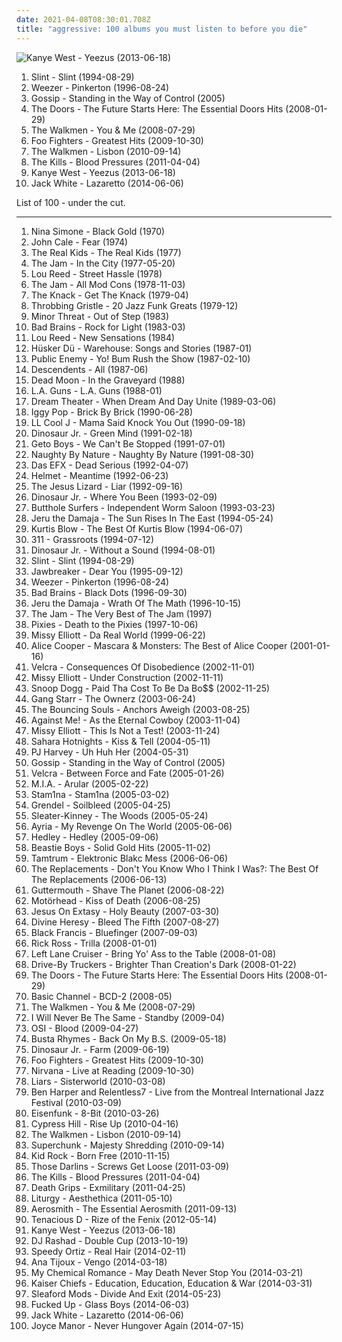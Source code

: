 ```yaml
---
date: 2021-04-08T08:30:01.708Z
title: "aggressive: 100 albums you must listen to before you die"
---
```

![Kanye West - Yeezus (2013-06-18)](http://coverartarchive.org/release/e1cd2cd9-3cd6-40bf-9802-9aa2d231fc2d/4371133470-500.jpg "Kanye West - Yeezus (2013-06-18)")
<ol class="albums">
<li data-cover="https://img.discogs.com/lwssh4XZu4DPMveqkudpCG5BIEM=/fit-in/599x591/filters:strip_icc():format(jpeg):mode_rgb():quality(90)/discogs-images/R-378029-1199192003.jpeg.jpg" data-tags="math rock, emo, indie rock, post-rock, experimental rock, instrumental rock, energetic, searching, passionate, intense, aggressive, fiery, uncompromising, dramatic, complex, american underground, manic, harsh, unsettling, theatrical, steve albini, visceral, difficult, urgent, austere, i need, brian paulson" role="button">Slint - Slint (1994-08-29)</li>
<li data-cover="http://coverartarchive.org/release/ef968db8-874e-4d79-adb7-2ea0fe0b2b76/5857755598-500.jpg" data-tags="alternative rock, 90s" role="button">Weezer - Pinkerton (1996-08-24)</li>
<li data-cover="https://img.discogs.com/pqHGjbiJ-g74HIVrPmjtwynSmVs=/fit-in/600x598/filters:strip_icc():format(jpeg):mode_rgb():quality(90)/discogs-images/R-926857-1186771250.jpeg.jpg" data-tags="indie rock" role="button">Gossip - Standing in the Way of Control (2005)</li>
<li data-cover="http://coverartarchive.org/release/2d4a66b0-c436-4f44-b3d4-29e6e8db8d8c/14954913625-500.jpg" data-tags="rock, hard rock, usa, druggy, album rock, psychedelic, energetic, ominous, passionate, literate, confident, aggressive, menacing, freewheeling, provocative, dramatic, raucous, blues rock, trippy, compilation, 00s, proto-punk, sensual, summery, sexual, nocturnal, brooding, rebellious, the doors, cathartic, rowdy, theatrical, swaggering, angst-ridden, brash, hanging out, bravado, reckless, night driving, am pop, exfandessixties" role="button">The Doors - The Future Starts Here: The Essential Doors Hits (2008-01-29)</li>
<li data-cover="https://img.discogs.com/-sPlLxV39Lnu5OD9kOWaYZcWvws=/fit-in/250x250/filters:strip_icc():format(jpeg):mode_rgb():quality(90)/discogs-images/R-1460412-1221399633.jpeg.jpg" data-tags="indie rock, gigantic music" role="button">The Walkmen - You & Me (2008-07-29)</li>
<li data-cover="http://coverartarchive.org/release/cd535e76-4821-4738-a1fc-bd835c6ff6bd/1941029803-500.jpg" data-tags="rock, alternative rock" role="button">Foo Fighters - Greatest Hits (2009-10-30)</li>
<li data-cover="https://img.discogs.com/Jo8CRxFlAMEOp8bUNyB3xl161bU=/fit-in/600x597/filters:strip_icc():format(jpeg):mode_rgb():quality(90)/discogs-images/R-2494214-1292538591.jpeg.jpg" data-tags="indie rock" role="button">The Walkmen - Lisbon (2010-09-14)</li>
<li data-cover="http://coverartarchive.org/release/2fdc63e1-b76f-3b85-ad4e-73baaa106a43/3374180506-500.jpg" data-tags="garage rock" role="button">The Kills - Blood Pressures (2011-04-04)</li>
<li data-cover="http://coverartarchive.org/release/e1cd2cd9-3cd6-40bf-9802-9aa2d231fc2d/4371133470-500.jpg" data-tags="hip-hop, rap" role="button">Kanye West - Yeezus (2013-06-18)</li>
<li data-cover="http://coverartarchive.org/release/b5139eff-0ce6-428e-a96f-6653a68af7a2/8249629063-500.jpg" data-tags="alternative rock, blues rock, rock, garage rock" role="button">Jack White - Lazaretto (2014-06-06)</li>
</ol>
List of 100 - under the cut.
<!-- more -->

_________________

<ol class="albums">
<li data-cover="http://coverartarchive.org/release/a3e5370f-28e0-488c-b5d1-6f5e2b73ceec/3683681968-500.jpg" data-tags="vocal, jazz, sad, torch songs, vocal jazz, blues, reflective, passionate, melancholy, organic, intense, confident, aggressive, fiery, freewheeling, provocative, uncompromising, dramatic, bittersweet, introspection, intimate, earthy, elegant, standards, yearning, sophisticated, poignant, autumnal, autumn, delicate, brooding, feeling blue, empowerment, gritty, refined, theatrical, difficult, plaintive, austere, ambitious, rca victor, simone, gammarec, dr nina simone, freepurp1e, modern jazz vocals" role="button">
Nina Simone - Black Gold (1970)
</li>
<li data-cover="http://coverartarchive.org/release/b60e6f2c-e569-4ffb-83b7-cd23d66fc1c4/20406235434-500.jpg" data-tags="70s, rock, art rock" role="button">
John Cale - Fear (1974)
</li>
<li data-cover="https://img.discogs.com/9zG8vaAuIJzS6sB9WhErPbwIPOA=/fit-in/600x595/filters:strip_icc():format(jpeg):mode_rgb():quality(90)/discogs-images/R-1081082-1480094319-3225.jpeg.jpg" data-tags="classic rock, punk, power pop, driving, energetic, passionate, intense, aggressive, freewheeling, uncompromising, raucous, uplifting, strong, playful, anthemic, powerful, rebellious, rollicking, passion, joyous, humorous, cathartic, bright, motivation, rowdy, messy, american punk, brash, street-smart, hanging out, rambunctious, bravado, extroverted, tough, iveldie best of 1977" role="button">
The Real Kids - The Real Kids (1977)
</li>
<li data-cover="https://img.discogs.com/UUNlY7aGuwzbHB9z-HDvfDa0AZM=/fit-in/599x595/filters:strip_icc():format(jpeg):mode_rgb():quality(90)/discogs-images/R-2880014-1305396308.jpeg.jpg" data-tags="mod revival, punk rock" role="button">
The Jam - In the City (1977-05-20)
</li>
<li data-cover="http://coverartarchive.org/release/dcf42362-bbf0-40c6-82bc-f6e48e03e0af/20200710314-500.jpg" data-tags="rock" role="button">
Lou Reed - Street Hassle (1978)
</li>
<li data-cover="https://img.discogs.com/qt8Iv8kKsI-F1xM_LSd6VRClxBA=/fit-in/600x599/filters:strip_icc():format(jpeg):mode_rgb():quality(90)/discogs-images/R-5810603-1403711907-1328.jpeg.jpg" data-tags="70s, new wave, mod" role="button">
The Jam - All Mod Cons (1978-11-03)
</li>
<li data-cover="http://coverartarchive.org/release/489e7f56-d73e-3772-9229-c45375da5e5b/7506671171-500.jpg" data-tags="classic rock" role="button">
The Knack - Get The Knack (1979-04)
</li>
<li data-cover="https://via.placeholder.com/450" data-tags="industrial" role="button">
Throbbing Gristle - 20 Jazz Funk Greats (1979-12)
</li>
<li data-cover="http://coverartarchive.org/release/507bb61e-c7fa-3dd5-ba2d-d6f0f6e2f792/6010164584-500.jpg" data-tags="hardcore, punk, hardcore punk" role="button">
Minor Threat - Out of Step (1983)
</li>
<li data-cover="https://img.discogs.com/Yc3Jvzj03NdvSN519QWmDWVXFg4=/fit-in/200x200/filters:strip_icc():format(jpeg):mode_rgb():quality(90)/discogs-images/R-641014-1165603074.jpeg.jpg" data-tags="hardcore punk" role="button">
Bad Brains - Rock for Light (1983-03)
</li>
<li data-cover="https://img.discogs.com/0f36ac86c54fe502a205affaefeae52f092904f2/images/spacer.gif" data-tags="rock, 80s, hard rock, album rock, romantic, passionate, intense, confident, aggressive, freewheeling, cerebral, lou reed, rollicking, witty, brash, street-smart" role="button">
Lou Reed - New Sensations (1984)
</li>
<li data-cover="https://img.discogs.com/hq0nx8-puTRvn9QWkR0fkGER6qU=/fit-in/600x596/filters:strip_icc():format(jpeg):mode_rgb():quality(90)/discogs-images/R-4397266-1455225511-8126.jpeg.jpg" data-tags="80s, alternative rock, hardcore punk, rock, hardcore, post-punk" role="button">
Hüsker Dü - Warehouse: Songs and Stories (1987-01)
</li>
<li data-cover="http://coverartarchive.org/release/38f354d3-7148-41ae-96d3-8574a9c71287/14748841978-500.jpg" data-tags="hip-hop, east coast rap, rap" role="button">
Public Enemy - Yo! Bum Rush the Show (1987-02-10)
</li>
<li data-cover="http://coverartarchive.org/release/2be302b8-5c4a-47ae-ac83-0f08777982ab/12312200491-500.jpg" data-tags="80s, sst" role="button">
Descendents - All (1987-06)
</li>
<li data-cover="http://coverartarchive.org/release/a93c3163-90af-44cf-82bf-deacfdad55b6/18142550474-500.jpg" data-tags="indie rock, garage rock revival, searching, garage rock, intense, aggressive, menacing, confrontational, garage, yearning, garage punk, punk blues, spring, bitter, brooding, happiness, harsh, bleak, cathartic, visceral, urgent, angst-ridden, brash, destiny, victory, starting out, pogge" role="button">
Dead Moon - In the Graveyard (1988)
</li>
<li data-cover="https://img.discogs.com/SckRmjGp1Y2pRuclPz2T880a8dw=/fit-in/600x589/filters:strip_icc():format(jpeg):mode_rgb():quality(90)/discogs-images/R-7621143-1466461966-9813.jpeg.jpg" data-tags="hair metal, glam metal" role="button">
L.A. Guns - L.A. Guns (1988-01)
</li>
<li data-cover="http://coverartarchive.org/release/80659e3d-dffd-3e65-9a37-16437405fdbd/14168305413-500.jpg" data-tags="progressive metal" role="button">
Dream Theater - When Dream And Day Unite (1989-03-06)
</li>
<li data-cover="https://img.discogs.com/r4kRB_nIAYMeR6D7iWuhvZBoNTY=/fit-in/600x334/filters:strip_icc():format(jpeg):mode_rgb():quality(90)/discogs-images/R-11705365-1520967247-1779.jpeg.jpg" data-tags="punk, rock, hard rock" role="button">
Iggy Pop - Brick By Brick (1990-06-28)
</li>
<li data-cover="http://coverartarchive.org/release/d012b269-86de-4a3e-9d7c-5d0ab45a633b/23499818550-500.jpg" data-tags="golden age hip hop" role="button">
LL Cool J - Mama Said Knock You Out (1990-09-18)
</li>
<li data-cover="https://img.discogs.com/ARdheJRsRhkAwP6lGT8aH5MBcio=/fit-in/600x936/filters:strip_icc():format(jpeg):mode_rgb():quality(90)/discogs-images/R-2539010-1494682460-4807.jpeg.jpg" data-tags="90s" role="button">
Dinosaur Jr. - Green Mind (1991-02-18)
</li>
<li data-cover="http://coverartarchive.org/release/cfd9ca32-2709-43bc-9cab-f4ebe02d284a/15950998521-500.jpg" data-tags="gangsta rap, southern rap" role="button">
Geto Boys - We Can't Be Stopped (1991-07-01)
</li>
<li data-cover="http://coverartarchive.org/release/4787bb54-a53f-4a0a-b80e-5df0b44e271f/4765095514-500.jpg" data-tags="east coast hip hop, rap" role="button">
Naughty By Nature - Naughty By Nature (1991-08-30)
</li>
<li data-cover="https://img.discogs.com/162722db579554db812b537fc8fbe8021fb40203/images/spacer.gif" data-tags="hip-hop, rap" role="button">
Das EFX - Dead Serious (1992-04-07)
</li>
<li data-cover="https://img.discogs.com/Q2KsQg4qcAV4pJn9uYkrAfvjag0=/fit-in/600x594/filters:strip_icc():format(jpeg):mode_rgb():quality(90)/discogs-images/R-1836557-1541640206-9812.jpeg.jpg" data-tags="alternative metal" role="button">
Helmet - Meantime (1992-06-23)
</li>
<li data-cover="https://img.discogs.com/SLHJnIYqzB4g_EkBeInR4i_FIPw=/fit-in/599x599/filters:strip_icc():format(jpeg):mode_rgb():quality(90)/discogs-images/R-369572-1145132233.jpeg.jpg" data-tags="noise rock, paranoid, american underground, motivation, energetic, angry, freewheeling, raucous, drinking, detached, manic, harsh, gritty, visceral, brash, rambunctious, hostile" role="button">
The Jesus Lizard - Liar (1992-09-16)
</li>
<li data-cover="https://img.discogs.com/Pbax1EX6NsZObvYjGOqQDeMsi38=/fit-in/600x948/filters:strip_icc():format(jpeg):mode_rgb():quality(90)/discogs-images/R-4649150-1426547344-7546.jpeg.jpg" data-tags="alternative, indie, alternative rock, rock, 90s, dinosaur jr" role="button">
Dinosaur Jr. - Where You Been (1993-02-09)
</li>
<li data-cover="http://coverartarchive.org/release/617e6155-432c-4c95-a9ab-b78e1c7838c2/11841421329-500.jpg" data-tags="rock, alternative rock, alternative, psychedelic" role="button">
Butthole Surfers - Independent Worm Saloon (1993-03-23)
</li>
<li data-cover="http://coverartarchive.org/release/23df2316-7e0a-3fad-a7fd-9f63379e4120/1674549008-500.jpg" data-tags="hip-hop, rap" role="button">
Jeru the Damaja - The Sun Rises In The East (1994-05-24)
</li>
<li data-cover="https://img.discogs.com/NHmQQFhssYzExKDPuY3HSkEHbF4=/fit-in/468x466/filters:strip_icc():format(jpeg):mode_rgb():quality(90)/discogs-images/R-105549-1414958720-6607.jpeg.jpg" data-tags="rap" role="button">
Kurtis Blow - The Best Of Kurtis Blow (1994-06-07)
</li>
<li data-cover="http://coverartarchive.org/release/31393df7-4500-42f4-a7e3-01a8894793b4/5597540729-500.jpg" data-tags="rock, alternative rock" role="button">
311 - Grassroots (1994-07-12)
</li>
<li data-cover="http://coverartarchive.org/release/caf4026c-e7f6-45cc-828b-cff6cb4fc495/15467462744-500.jpg" data-tags="grunge, indie, alternative, alternative rock, 90s" role="button">
Dinosaur Jr. - Without a Sound (1994-08-01)
</li>
<li data-cover="https://img.discogs.com/lwssh4XZu4DPMveqkudpCG5BIEM=/fit-in/599x591/filters:strip_icc():format(jpeg):mode_rgb():quality(90)/discogs-images/R-378029-1199192003.jpeg.jpg" data-tags="math rock, emo, indie rock, post-rock, experimental rock, instrumental rock, energetic, searching, passionate, intense, aggressive, fiery, uncompromising, dramatic, complex, american underground, manic, harsh, unsettling, theatrical, steve albini, visceral, difficult, urgent, austere, i need, brian paulson" role="button">
Slint - Slint (1994-08-29)
</li>
<li data-cover="http://coverartarchive.org/release/7086c733-4ced-4f36-b024-74404bb7ab80/3357063370-500.jpg" data-tags="punk" role="button">
Jawbreaker - Dear You (1995-09-12)
</li>
<li data-cover="http://coverartarchive.org/release/ef968db8-874e-4d79-adb7-2ea0fe0b2b76/5857755598-500.jpg" data-tags="alternative rock, 90s" role="button">
Weezer - Pinkerton (1996-08-24)
</li>
<li data-cover="http://coverartarchive.org/release/87d8297b-b01e-4eab-861b-e6d4e782830d/3397017644-500.jpg" data-tags="hardcore punk" role="button">
Bad Brains - Black Dots (1996-09-30)
</li>
<li data-cover="http://coverartarchive.org/release/ff0dabec-536d-4cf4-a15c-89b2a5a60622/1674562591-500.jpg" data-tags="hip-hop, hip hop, rap" role="button">
Jeru the Damaja - Wrath Of The Math (1996-10-15)
</li>
<li data-cover="http://coverartarchive.org/release/c15b933d-04b1-46f5-ae32-2eeffebd652a/28714176915-500.jpg" data-tags="punk" role="button">
The Jam - The Very Best of The Jam (1997)
</li>
<li data-cover="http://coverartarchive.org/release/51413ed2-fae9-47f2-9759-b0b98434836c/1156807663-500.jpg" data-tags="alternative rock" role="button">
Pixies - Death to the Pixies (1997-10-06)
</li>
<li data-cover="http://coverartarchive.org/release/426024e9-b577-4c17-99bd-7ef680dc5c6f/28555260475-500.jpg" data-tags="rap" role="button">
Missy Elliott - Da Real World (1999-06-22)
</li>
<li data-cover="https://img.discogs.com/Xm9A1eLAWairRgmfudgnDW3dioY=/fit-in/600x904/filters:strip_icc():format(jpeg):mode_rgb():quality(90)/discogs-images/R-12147912-1529259828-8515.jpeg.jpg" data-tags="heavy metal, hard rock" role="button">
Alice Cooper - Mascara & Monsters: The Best of Alice Cooper (2001-01-16)
</li>
<li data-cover="http://coverartarchive.org/release/e6404812-e17f-432d-8b43-e584b4db32bb/4602389769-500.jpg" data-tags="alternative metal, finnish, aggressive" role="button">
Velcra - Consequences Of Disobedience (2002-11-01)
</li>
<li data-cover="http://coverartarchive.org/release/6a9eed90-52b8-3b50-a04b-a7f0370ca32c/23646585321-500.jpg" data-tags="rap, hip-hop" role="button">
Missy Elliott - Under Construction (2002-11-11)
</li>
<li data-cover="https://img.discogs.com/fTrzU8dYMxdwGRMwLrwQMc6kr1c=/fit-in/589x600/filters:strip_icc():format(jpeg):mode_rgb():quality(90)/discogs-images/R-426669-1142683123.jpeg.jpg" data-tags="rap, g-funk" role="button">
Snoop Dogg - Paid Tha Cost To Be Da Bo$$ (2002-11-25)
</li>
<li data-cover="http://coverartarchive.org/release/20480e5c-369a-442f-b39f-9c14a83a4cdf/3798919747-500.jpg" data-tags="hip-hop, hip hop" role="button">
Gang Starr - The Ownerz (2003-06-24)
</li>
<li data-cover="http://coverartarchive.org/release/e74f1592-5754-4f17-a32e-371f3b36f808/3374084977-500.jpg" data-tags="punk rock" role="button">
The Bouncing Souls - Anchors Aweigh (2003-08-25)
</li>
<li data-cover="http://coverartarchive.org/release/a216cc04-6983-4962-9e5b-c1c1674895f7/12671876579-500.jpg" data-tags="punk" role="button">
Against Me! - As the Eternal Cowboy (2003-11-04)
</li>
<li data-cover="http://coverartarchive.org/release/ecc89278-62fa-3280-9a8d-4ae65ef4242c/21152590712-500.jpg" data-tags="rap, rnb, hip-hop, missy elliott" role="button">
Missy Elliott - This Is Not a Test! (2003-11-24)
</li>
<li data-cover="http://coverartarchive.org/release/ad735a32-1fe2-4742-8d73-4dfa77b08e60/9033346165-500.jpg" data-tags="rock, indie rock" role="button">
Sahara Hotnights - Kiss & Tell (2004-05-11)
</li>
<li data-cover="https://via.placeholder.com/450" data-tags="2004, alternative, female vocalists, alternative rock, rock" role="button">
PJ Harvey - Uh Huh Her (2004-05-31)
</li>
<li data-cover="https://img.discogs.com/pqHGjbiJ-g74HIVrPmjtwynSmVs=/fit-in/600x598/filters:strip_icc():format(jpeg):mode_rgb():quality(90)/discogs-images/R-926857-1186771250.jpeg.jpg" data-tags="indie rock" role="button">
Gossip - Standing in the Way of Control (2005)
</li>
<li data-cover="http://coverartarchive.org/release/ab1e8e68-9978-4025-9912-28bfd7c296a8/6976726288-500.jpg" data-tags="aggressive" role="button">
Velcra - Between Force and Fate (2005-01-26)
</li>
<li data-cover="http://coverartarchive.org/release/c3d10658-391c-4444-baf5-e26492068f96/7478621989-500.jpg" data-tags="electronic, grime" role="button">
M.I.A. - Arular (2005-02-22)
</li>
<li data-cover="http://coverartarchive.org/release/1cda9ed6-4088-42af-9c3d-a1d118680a37/26455762564-500.jpg" data-tags="thrash metal" role="button">
Stam1na - Stam1na (2005-03-02)
</li>
<li data-cover="http://coverartarchive.org/release/88c20f02-4a7b-45d3-bdf1-511032a10784/10237138189-500.jpg" data-tags="dark electro, aggressive, aggrotech, shit i techniawa" role="button">
Grendel - Soilbleed (2005-04-25)
</li>
<li data-cover="http://coverartarchive.org/release/75a61f20-20f4-3255-a890-b4868ba2e169/8845794719-500.jpg" data-tags="indie, rock, alternative rock, indie rock" role="button">
Sleater-Kinney - The Woods (2005-05-24)
</li>
<li data-cover="http://coverartarchive.org/release/790e2247-c402-48bb-a58f-97c158695406/7827977178-500.jpg" data-tags="ebm, ayria" role="button">
Ayria - My Revenge On The World (2005-06-06)
</li>
<li data-cover="https://img.discogs.com/-3c1H_uELwr2N788wMTMZCyywyI=/fit-in/499x500/filters:strip_icc():format(jpeg):mode_rgb():quality(90)/discogs-images/R-556259-1131086352.jpeg.jpg" data-tags="energetic, aggressive, raucous, exuberant, boisterous, party/ celebratory, weekly top albums" role="button">
Hedley - Hedley (2005-09-06)
</li>
<li data-cover="https://img.discogs.com/9gs9x3Km6VUA18KqGQsiJgNVRcY=/fit-in/600x528/filters:strip_icc():format(jpeg):mode_rgb():quality(90)/discogs-images/R-804376-1411060528-5587.jpeg.jpg" data-tags="hip-hop" role="button">
Beastie Boys - Solid Gold Hits (2005-11-02)
</li>
<li data-cover="http://coverartarchive.org/release/3c6e82f4-865d-3657-9d65-86737b208aff/2850609992-500.jpg" data-tags="dark electro, ebm, industrial and ebm" role="button">
Tamtrum - Elektronic Blakc Mess (2006-06-06)
</li>
<li data-cover="http://coverartarchive.org/release/eab06683-0a36-4897-85b4-07e363a6769d/13095340713-500.jpg" data-tags="hard rock, college rock, jangle pop, reflective, melancholy, irreverent, aggressive, freewheeling, wry, bittersweet, intimate, raucous, yearning, sleazy, silly, poignant, american underground, bitter, rebellious, wistful, rollicking, exuberant, rowdy, ramshackle, messy, angst-ridden, brash, rambunctious, reckless, iveldie albums" role="button">
The Replacements - Don't You Know Who I Think I Was?: The Best Of The Replacements (2006-06-13)
</li>
<li data-cover="http://coverartarchive.org/release/73e6f496-ab10-4303-ad53-ad074c012723/25627284679-500.jpg" data-tags="ska, energetic, aggressive, soad, bobs stuff" role="button">
Guttermouth - Shave The Planet (2006-08-22)
</li>
<li data-cover="http://coverartarchive.org/release/e2a63170-71c4-4563-bc6d-bd182ea8741c/27117150755-500.jpg" data-tags="heavy metal" role="button">
Motörhead - Kiss of Death (2006-08-25)
</li>
<li data-cover="https://img.discogs.com/rIVAsTPF_RZxs9GCKYVjvWtjKkw=/fit-in/600x600/filters:strip_icc():format(jpeg):mode_rgb():quality(90)/discogs-images/R-958210-1177507241.jpeg.jpg" data-tags="industrial, industrial rock, industrial metal" role="button">
Jesus On Extasy - Holy Beauty (2007-03-30)
</li>
<li data-cover="https://img.discogs.com/SXMY9TtYg2E3iEpMij1FAB_u5S0=/fit-in/450x450/filters:strip_icc():format(jpeg):mode_rgb():quality(90)/discogs-images/R-1087368-1191066313.png.jpg" data-tags="death metal, metalcore" role="button">
Divine Heresy - Bleed The Fifth (2007-08-27)
</li>
<li data-cover="http://coverartarchive.org/release/06ea2510-c899-40cb-a30b-ea8c6c76678a/12948969271-500.jpg" data-tags="aggressive, freewheeling, raucous, broodje halfom" role="button">
Black Francis - Bluefinger (2007-09-03)
</li>
<li data-cover="http://coverartarchive.org/release/c9c75060-fc57-490d-9709-682412bd6a81/1431643782-500.jpg" data-tags="rap" role="button">
Rick Ross - Trilla (2008-01-01)
</li>
<li data-cover="http://coverartarchive.org/release/430447b5-e207-4637-90c4-d7c8cccdb3f9/7965367982-500.jpg" data-tags="blues, energetic, crunchy, intense, aggressive, fiery, confrontational, dramatic, raucous, drinking, punk blues, road trip, rebellious, rollicking, gritty, rowdy, gutsy, lively, visceral, ramshackle, messy, boisterous, brash, guys night out, street-smart, hanging out, rambunctious, reckless, soundweave, dirtiest wall of surround sound ever" role="button">
Left Lane Cruiser - Bring Yo' Ass to the Table (2008-01-08)
</li>
<li data-cover="http://coverartarchive.org/release/9a010793-b51b-4d5b-a52d-1b0472baf959/15448155569-500.jpg" data-tags="southern rock" role="button">
Drive-By Truckers - Brighter Than Creation's Dark (2008-01-22)
</li>
<li data-cover="http://coverartarchive.org/release/2d4a66b0-c436-4f44-b3d4-29e6e8db8d8c/14954913625-500.jpg" data-tags="rock, hard rock, usa, druggy, album rock, psychedelic, energetic, ominous, passionate, literate, confident, aggressive, menacing, freewheeling, provocative, dramatic, raucous, blues rock, trippy, compilation, 00s, proto-punk, sensual, summery, sexual, nocturnal, brooding, rebellious, the doors, cathartic, rowdy, theatrical, swaggering, angst-ridden, brash, hanging out, bravado, reckless, night driving, am pop, exfandessixties" role="button">
The Doors - The Future Starts Here: The Essential Doors Hits (2008-01-29)
</li>
<li data-cover="http://coverartarchive.org/release/1b43a144-f4be-4365-b376-947d93586550/4507021160-500.jpg" data-tags="techno, minimal techno, ominous, late night, club, clinical, winter, intense, hypnotic, paranoid, cold, cerebral, detached, sparse, nocturnal, bleak, unsettling, urgent, night driving" role="button">
Basic Channel - BCD-2 (2008-05)
</li>
<li data-cover="https://img.discogs.com/-sPlLxV39Lnu5OD9kOWaYZcWvws=/fit-in/250x250/filters:strip_icc():format(jpeg):mode_rgb():quality(90)/discogs-images/R-1460412-1221399633.jpeg.jpg" data-tags="indie rock, gigantic music" role="button">
The Walkmen - You & Me (2008-07-29)
</li>
<li data-cover="http://coverartarchive.org/release/9376a0eb-85cc-490c-bac5-27d234082c13/26623138612-500.jpg" data-tags="electronic, rock, electronic rock, synth rock" role="button">
I Will Never Be The Same - Standby (2009-04)
</li>
<li data-cover="http://coverartarchive.org/release/08bb705b-658a-3bfc-9421-82feb249ab21/1024659588-500.jpg" data-tags="progressive metal" role="button">
OSI - Blood (2009-04-27)
</li>
<li data-cover="http://coverartarchive.org/release/1f59e8c0-860b-45c0-a332-c2fba39e972b/28149027777-500.jpg" data-tags="rap" role="button">
Busta Rhymes - Back On My B.S. (2009-05-18)
</li>
<li data-cover="http://coverartarchive.org/release/59ff8aaf-2ad1-4b1d-9e2a-771f1d154a33/21498444470-500.jpg" data-tags="alternative, indie, alternative rock" role="button">
Dinosaur Jr. - Farm (2009-06-19)
</li>
<li data-cover="http://coverartarchive.org/release/cd535e76-4821-4738-a1fc-bd835c6ff6bd/1941029803-500.jpg" data-tags="rock, alternative rock" role="button">
Foo Fighters - Greatest Hits (2009-10-30)
</li>
<li data-cover="https://img.discogs.com/UXgbqevfNeBqlilcwq4pyWKeH80=/fit-in/599x600/filters:strip_icc():format(jpeg):mode_rgb():quality(90)/discogs-images/R-5558208-1396520125-1881.jpeg.jpg" data-tags="grunge, live" role="button">
Nirvana - Live at Reading (2009-10-30)
</li>
<li data-cover="https://img.discogs.com/180eSVrmFqEx84A9MljgGmJieto=/fit-in/600x600/filters:strip_icc():format(jpeg):mode_rgb():quality(90)/discogs-images/R-2220760-1543694776-5834.jpeg.jpg" data-tags="mute, 10s" role="button">
Liars - Sisterworld (2010-03-08)
</li>
<li data-cover="https://img.discogs.com/-j5zUE-r2pmwwSRJnzVHHZ12Uss=/fit-in/600x551/filters:strip_icc():format(jpeg):mode_rgb():quality(90)/discogs-images/R-2210597-1492333000-3115.jpeg.jpg" data-tags="alternative rock, energetic, passionate, literate, confident, aggressive, fiery, uncompromising, earthy, live, road trip, divorce, exuberant, ben harper, rowdy, swaggering, lively, maverick, guys night out, street-smart, rambunctious, reckless, knotty, american trad rock" role="button">
Ben Harper and Relentless7 - Live from the Montreal International Jazz Festival (2010-03-09)
</li>
<li data-cover="https://img.discogs.com/S8SC0gUDwhU661p27iTCEyN1cS0=/fit-in/500x500/filters:strip_icc():format(jpeg):mode_rgb():quality(90)/discogs-images/R-2314644-1285127368.jpeg.jpg" data-tags="ebm" role="button">
Eisenfunk - 8-Bit (2010-03-26)
</li>
<li data-cover="http://coverartarchive.org/release/f6f6704a-1bd1-4fa8-9acd-e340e669e48a/23246348312-500.jpg" data-tags="hip hop, hip-hop" role="button">
Cypress Hill - Rise Up (2010-04-16)
</li>
<li data-cover="https://img.discogs.com/Jo8CRxFlAMEOp8bUNyB3xl161bU=/fit-in/600x597/filters:strip_icc():format(jpeg):mode_rgb():quality(90)/discogs-images/R-2494214-1292538591.jpeg.jpg" data-tags="indie rock" role="button">
The Walkmen - Lisbon (2010-09-14)
</li>
<li data-cover="http://coverartarchive.org/release/91258e57-7dc2-3785-b4cd-a9de0730eb53/9707511999-500.jpg" data-tags="indie rock, energetic, passionate, literate, melancholy, cheerful, pop punk, intense, confident, aggressive, fiery, earnest, bittersweet, raucous, yearning, road trip, playful, heartache, wistful, witty, exuberant, empowerment, cathartic, motivation, visceral, plaintive, angst-ridden, boisterous, hanging out, rambunctious, innocent, albumoftheday, rajada" role="button">
Superchunk - Majesty Shredding (2010-09-14)
</li>
<li data-cover="http://coverartarchive.org/release/0e2946e1-a9a5-44be-8308-c8486726f2ab/21158108480-500.jpg" data-tags="fuck me daddy" role="button">
Kid Rock - Born Free (2010-11-15)
</li>
<li data-cover="https://img.discogs.com/mATVZH7mUI6F402DQkW0zJMvNKs=/fit-in/288x288/filters:strip_icc():format(jpeg):mode_rgb():quality(90)/discogs-images/R-2906361-1306648453.jpeg.jpg" data-tags="indie rock, energetic, passionate, intense, aggressive, earnest, raucous, earthy, strong, drinking, garage punk, playful, partying, exuberant, campy, swaggering, lively, ramshackle, plaintive, brash, rambunctious, need, gleeful, mischief" role="button">
Those Darlins - Screws Get Loose (2011-03-09)
</li>
<li data-cover="http://coverartarchive.org/release/2fdc63e1-b76f-3b85-ad4e-73baaa106a43/3374180506-500.jpg" data-tags="garage rock" role="button">
The Kills - Blood Pressures (2011-04-04)
</li>
<li data-cover="http://coverartarchive.org/release/fc8c25cd-555f-43a3-8162-5b7aafc37bf2/27091042055-500.jpg" data-tags="hip-hop, experimental, experimental hip-hop" role="button">
Death Grips - Exmilitary (2011-04-25)
</li>
<li data-cover="http://coverartarchive.org/release/216dc68b-c7db-4c5f-b054-753d6d3fd1d1/12911239802-500.jpg" data-tags="black metal, metal" role="button">
Liturgy - Aesthethica (2011-05-10)
</li>
<li data-cover="http://coverartarchive.org/release/8a301bbe-ec95-4cc8-bc33-cce9c3a7479f/10041731004-500.jpg" data-tags="hard rock" role="button">
Aerosmith - The Essential Aerosmith (2011-09-13)
</li>
<li data-cover="http://coverartarchive.org/release/f127f560-c021-49e6-992c-be629566f025/948429328-500.jpg" data-tags="rock, hard rock" role="button">
Tenacious D - Rize of the Fenix (2012-05-14)
</li>
<li data-cover="http://coverartarchive.org/release/e1cd2cd9-3cd6-40bf-9802-9aa2d231fc2d/4371133470-500.jpg" data-tags="hip-hop, rap" role="button">
Kanye West - Yeezus (2013-06-18)
</li>
<li data-cover="http://coverartarchive.org/release/cf018964-9465-4dea-922b-98c55812e06f/5594631960-500.jpg" data-tags="electronic, juke" role="button">
DJ Rashad - Double Cup (2013-10-19)
</li>
<li data-cover="http://coverartarchive.org/release/b1b2b691-5c29-4215-bf37-7ea9f1ee7bc3/7807345022-500.jpg" data-tags="angry, aggressive, fiery, raucous, playful, brooding, eccentric, cathartic, lively, plaintive, angst-ridden, girls night out, 2014 albums" role="button">
Speedy Ortiz - Real Hair (2014-02-11)
</li>
<li data-cover="http://coverartarchive.org/release/e38c3df9-44e7-43a4-84c9-8f90cf0c6f7c/6788652498-500.jpg" data-tags="revolution, rap, latin, energetic, searching, literate, fierce, intense, confident, aggressive, fiery, confrontational, earnest, provocative, uncompromising, dramatic, earthy, uplifting, strong, chile, latin pop, latin rap, lyrical, flowing, poignant, powerful, south american, triumphant, imagination, celebratory, positive, enigmatic, defiant, empowerment, philosophical, joyous, gritty, gutsy, swaggering, lively, visceral, maverick, boisterous, street-smart, ambitious, affirmation, animated, kinetic, chileno, hungry, alternative latin, south and central america, from: chile, declamatory, south-american, from chile, south american music, made in chile, modern chile, musica de chile" role="button">
Ana Tijoux - Vengo (2014-03-18)
</li>
<li data-cover="http://coverartarchive.org/release/f68f2ab8-0b11-48d2-9de0-04b22ddf8036/6789254424-500.jpg" data-tags="alternative rock, emo" role="button">
My Chemical Romance - May Death Never Stop You (2014-03-21)
</li>
<li data-cover="https://img.discogs.com/B8fNe0Std0KTC4YJ5lxx0_l-DgQ=/fit-in/600x600/filters:strip_icc():format(jpeg):mode_rgb():quality(90)/discogs-images/R-6424434-1418882682-5706.jpeg.jpg" data-tags="indie rock, british" role="button">
Kaiser Chiefs - Education, Education, Education & War (2014-03-31)
</li>
<li data-cover="http://coverartarchive.org/release/3b8f2b17-4e04-46e3-aa57-19be9b9f7e4e/7532759610-500.jpg" data-tags="indie rock, post-punk, energetic, angry, irreverent, fierce, aggressive, confrontational, freewheeling, provocative, snide, raucous, flowing, vulgar, rebellious, word play, rollicking, witty, cathartic, gritty, unsettling, sarcastic, gutsy, visceral, savage, angst-ridden, maverick, brash, guys night out, street-smart, hanging out, bravado, extroverted, tough, animated, everyday life, outraged, city life, brassy, harbinger sound, belligerent, just cant hate enough, world view" role="button">
Sleaford Mods - Divide And Exit (2014-05-23)
</li>
<li data-cover="http://coverartarchive.org/release/64d09ddc-daf5-4ed3-9ecf-d949f951fada/7514082952-500.jpg" data-tags="revolution, indie rock, post-rock, reflective, literate, aggressive, fiery, provocative, uncompromising, dramatic, raucous, post-hardcore, cerebral, rebellious, matador records, eccentric, gutsy, visceral, ramshackle, maverick, brash, rambunctious, outrageous, reckless, nihilistic" role="button">
Fucked Up - Glass Boys (2014-06-03)
</li>
<li data-cover="http://coverartarchive.org/release/b5139eff-0ce6-428e-a96f-6653a68af7a2/8249629063-500.jpg" data-tags="alternative rock, blues rock, rock, garage rock" role="button">
Jack White - Lazaretto (2014-06-06)
</li>
<li data-cover="http://coverartarchive.org/release/a6b275f9-8b57-4668-a9cc-d0fe76effcd1/20840907999-500.jpg" data-tags="emo, pop punk" role="button">
Joyce Manor - Never Hungover Again (2014-07-15)
</li>
</ol>